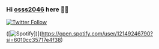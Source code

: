 ### Hi [osss2046][website] here 👋👋



[![Twitter Follow](https://img.shields.io/twitter/follow/Osssssssscar?color=1DA1F2&logo=twitter&style=for-the-badge)](https://twitter.com/intent/follow?screen_name=Osssssssscar)




([![Spotify](https://novatorem.vercel.app/api/spotify?background_color=0d1117&border_color=ffffff)])](https://open.spotify.com/user/12149246790?si=6010cc35717e4f38)

<!-- LINKS -->
[website]: https://www.google.cl/
